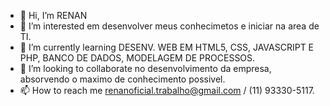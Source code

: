 - 👋 Hi, I’m  RENAN
- 👀 I’m interested  em  desenvolver meus conhecimetos e iniciar na area de TI.
- 🌱 I’m currently learning DESENV. WEB EM HTML5, CSS, JAVASCRIPT E PHP, BANCO DE DADOS, MODELAGEM DE PROCESSOS.
- 💞️ I’m looking to collaborate  no desenvolvimento da empresa, absorvendo o maximo de conhecimento possivel.
- 📫 How to reach me  renanoficial.trabalho@gmail.com / (11) 93330-5117.
<!---
R2n3an/R2n3an is a ✨ special ✨ repository because its `README.md` (this file) appears on your GitHub profile.
You can click the Preview link to take a look at your changes.
--->
